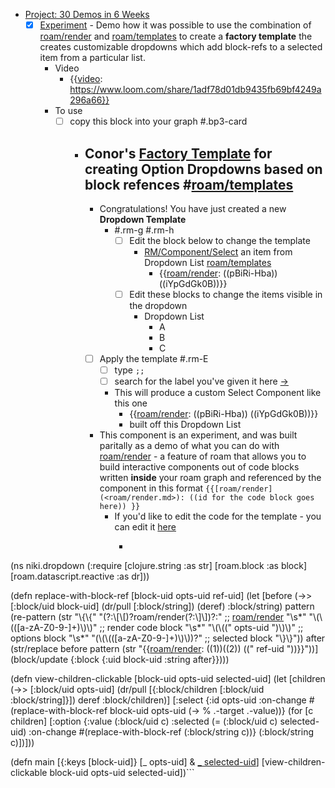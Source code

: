 - [Project: 30 Demos in 6 Weeks](<Project: 30 Demos in 6 Weeks.md>)
    - [x] [Experiment](<Experiment.md>) - Demo how it was possible to use the combination of [roam/render](<roam/render.md>) and [roam/templates](<roam/templates.md>) to create a **factory template** the creates customizable dropdowns which add block-refs to a selected item from a particular list.
        - Video
            - {{[video](<video.md>): https://www.loom.com/share/1adf78d01db9435fb69bf4249a296a66}}
        - To use 
            - [ ] copy this block into your graph #.bp3-card
                - ## Conor's [Factory Template](<Factory Template.md>) for creating Option Dropdowns based on block refences  #[roam/templates](<roam/templates.md>)
                    - Congratulations! You have just created a new **Dropdown Template** 
                        - #.rm-g  #.rm-h 
                            - [ ] Edit the block below to change the template
                                - [RM/Component/Select](<RM/Component/Select.md>) an item from Dropdown List [roam/templates](<roam/templates.md>)
                                    - {{[roam/render](<roam/render.md>): ((pBiRi-Hba)) ((iYpGdGk0B))}}
                            - [ ] Edit these blocks to change the items visible in the dropdown
                                - Dropdown List
                                    - A
                                    - B
                                    - C
                    - [ ] Apply the template #.rm-E 
                        - [ ] type `;;`   
                        - [ ] search for the label you've given it here [->](((ovqdW0R_j))) 
                        -  This will produce a custom Select Component like this one 
                            - {{[roam/render](<roam/render.md>): ((pBiRi-Hba)) ((iYpGdGk0B))}} 
                            - built off this  Dropdown List
                    - This component is an experiment, and was built paritally as a demo of what you can do with  [roam/render](<roam/render.md>) - a feature of roam that allows you to build interactive components out of code blocks written __inside__ your roam graph and referenced by the component in this format `{{[roam/render](<roam/render.md>): ((id for the code block goes here)) }}` 
                        - If you'd like to edit the code for the template - you can edit it [here](((pBiRi-Hba)))
                            - ```clojure
(ns niki.dropdown
  (:require
    [clojure.string :as str]
    [roam.block :as block]
    [roam.datascript.reactive :as dr]))

(defn replace-with-block-ref [block-uid opts-uid ref-uid]
  (let [before (->> [:block/uid block-uid]
                 (dr/pull [:block/string])
                 (deref)
                 :block/string)
        pattern (re-pattern
                  (str
                    "\\{\\{"
                    "(?:\\[\\[)?roam/render(?:\\]\\])?:" ;; [roam/render](<roam/render.md>)
                    "\\s*"
                    "\\(\\(([a-zA-Z0-9-]+)\\)\\)"        ;; render code block
                    "\\s*"
                    "\\(\\((" opts-uid ")\\)\\)"         ;; options block
                    "\\s*"
                    "(\\(\\(([a-zA-Z0-9-]+)\\)\\))?"     ;; selected block
                    "\\}\\}"))
        after   (str/replace before pattern
                  (str "{{[roam/render](<roam/render.md>): (($1)) (($2)) ((" ref-uid "))}}"))]
    (block/update
      {:block
       {:uid block-uid 
        :string after}})))

(defn view-children-clickable [block-uid opts-uid selected-uid]
  (let [children (->> [:block/uid opts-uid]
                   (dr/pull [{:block/children [:block/uid :block/string]}])
                   deref
                   :block/children)]
    [:select {:id opts-uid
              :on-change #(replace-with-block-ref block-uid opts-uid (-> % .-target .-value))}
     (for [c children]
       [:option
        {:value    (:block/uid c)
         :selected (= (:block/uid c) selected-uid)
         :on-change #(replace-with-block-ref (:block/string c))}
        (:block/string c)])]))

(defn main [{:keys [block-uid]} [_ opts-uid] & [_ selected-uid](<_ selected-uid.md>)]
  [view-children-clickable block-uid opts-uid selected-uid])```

